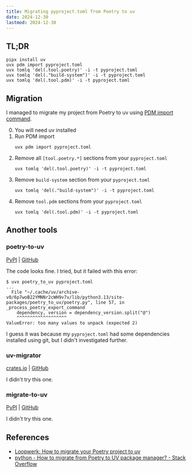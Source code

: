 ```yaml
---
title: Migrating pyproject.toml from Poetry to uv
date: 2024-12-30
lastmod: 2024-12-30
---
```


## TL;DR
```shell
pipx install uv
uvx pdm import pyproject.toml
uvx tomlq 'del(.tool.poetry)' -i -t pyproject.toml
uvx tomlq 'del(."build-system")' -i -t pyproject.toml
uvx tomlq 'del(.tool.pdm)' -i -t pyproject.toml
```

## Migration
I managed to migrate my project from Poetry to uv using [PDM import command](https://pdm-project.org/latest/reference/cli/#import).

0. You will need uv installed
1. Run PDM import
    ```shell
    uvx pdm import pyproject.toml
    ```
1. Remove all `[tool.poetry.*]` sections from your `pyproject.toml`
    ```shell
    uvx tomlq 'del(.tool.poetry)' -i -t pyproject.toml
    ```
1. Remove `build-system` section from your `pyproject.toml`
    ```shell
    uvx tomlq 'del(."build-system")' -i -t pyproject.toml
    ```
1. Remove `tool.pdm` sections from your `pyproject.toml`
    ```shell
    uvx tomlq 'del(.tool.pdm)' -i -t pyproject.toml
    ```

## Another tools
### poetry-to-uv
[PyPI](https://pypi.org/project/poetry-to-uv/) | [GitHub](https://github.com/PacificGilly/poetry_to_uv)

The code looks fine. I tried, but it failed with this error:

```shell
$ uvx poetry_to_uv pyproject.toml
...
  File "~/.cache/uv/archive-v0/6p7woB22YMNNr2cWH9v7v/lib/python3.13/site-packages/poetry_to_uv/poetry.py", line 57, in _process_poetry_export_command
    dependency, version = dependency_version.split("@")
    ^^^^^^^^^^^^^^^^^^^
ValueError: too many values to unpack (expected 2)
```

I guess it was because my `pyproject.toml` had some dependencies installed
using git, but I didn't investigated further.

### uv-migrator
[crates.io](https://crates.io/crates/uv-migrator) | [GitHub](https://github.com/stvnksslr/uv-migrator)

I didn't try this one.

### migrate-to-uv
[PyPI](https://pypi.org/project/migrate-to-uv/) | [GitHub](https://github.com/mkniewallner/migrate-to-uv)

I didn't try this one.


## References
- [Loopwerk: How to migrate your Poetry project to uv](https://www.loopwerk.io/articles/2024/migrate-poetry-to-uv)
- [python - How to migrate from Poetry to UV package manager? - Stack Overflow](https://stackoverflow.com/questions/79118841/how-to-migrate-from-poetry-to-uv-package-manager)
